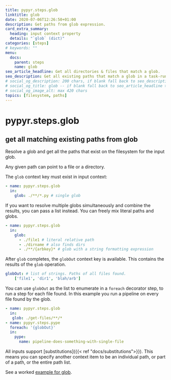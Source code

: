 ```yaml
---
title: pypyr.steps.glob
linktitle: glob
date: 2020-07-06T12:26:50+01:00
description: Get paths from glob expression.
card_extra_summary:
  heading: input context property
  details: "`glob` (dict)"
categories: [steps]
# keywords: ""
menu:
  docs:
    parent: steps
    name: glob
seo_article_headline: Get all directories & files that match a glob.
seo_description: Get all existing paths that match a glob in a task-runner pipeline.
# social_og_description: 200 chars, if blank fall back to seo_description then description
# social_og_title: glob -- if blank fall back to seo_article_headline > .Title. Max 70 chars
# social_og_image_alt: max 420 chars
topics: [filesystem, paths]
---
```

# pypyr.steps.glob
## get all matching existing paths from glob
Resolve a glob and get all the paths that exist on the filesystem for the input 
glob.

Any given path can point to a file or a directory.

The `glob` context key must exist in input context:

```yaml
- name: pypyr.steps.glob
  in:
    glob: ./**/*.py # single glob
```

If you want to resolve multiple globs simultaneously and combine the
results, you can pass a list instead. You can freely mix literal paths
and globs.

```yaml
- name: pypyr.steps.glob
  in:
    glob:
      - ./file1 # literal relative path
      - ./dirname # also finds dirs
      - ./**/{arbkey}* # glob with a string formatting expression
```

After `glob` completes, the `globOut` context key is available. This
contains the results of the `glob` operation.

```yaml
globOut: # list of strings. Paths of all files found.
    ['file1', 'dir1', 'blah/arb']
```

You can use `globOut` as the list to enumerate in a `foreach` decorator
step, to run a step for each file found. In this example you run a pipeline on 
every file found by the glob.

```yaml
- name: pypyr.steps.glob
  in:
   glob: ./get-files/**/*
- name: pypyr.steps.pype
  foreach: '{globOut}'
  in:
    pype:
      name: pipeline-does-something-with-single-file
```

All inputs support [substitutions]({{< ref "docs/substitutions">}}). This means 
you can specify another context item to be an individual path, or part of a
path, or the entire path list.

See a worked [example for glob](https://github.com/pypyr/pypyr-example/tree/main/pipelines/glob.yaml).